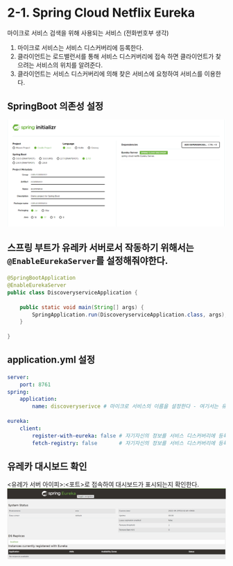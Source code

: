 # 2-1. Spring Cloud Netflix Eureka  
마이크로 서비스 검색을 위해 사용되는 서비스 (전화번호부 생각)  
  
1. 마이크로 서비스는 서비스 디스커버리에 등록한다.  
2. 클라이언트는 로드밸런서를 통해 서비스 디스커버리에 접속 하면 클라이언트가 찾으려는 서비스의 위치를 알려준다.  
3. 클라이언트는 서비스 디스커버리에 의해 찾은 서비스에 요청하여 서비스를 이용한다.  

## SpringBoot 의존성 설정
![.](./img/1.png)  

## 스프링 부트가 유레카 서버로서 작동하기 위해서는 `@EnableEurekaServer`를 설정해줘야한다.
```java
@SpringBootApplication
@EnableEurekaServer
public class DiscoveryserviceApplication {

    public static void main(String[] args) {
        SpringApplication.run(DiscoveryserviceApplication.class, args);
    }

}
```

## application.yml 설정
```yml
server:
    port: 8761
spring:
    application:
        name: discoveryserivce # 마이크로 서비스의 이름을 설정한다 - 여기서는 유레카 서비스의 이름

eureka:
    client:
        register-with-eureka: false # 자기자신의 정보를 서비스 디스커버리에 등록하지 않도록 설정
        fetch-registry: false       # 자기자신의 정보를 서비스 디스커버리에 등록하지 않도록 설정
```

## 유레카 대시보드 확인
<유레가 서버 아이피>:<포트>로 접속하여 대시보드가 표시되는지 확인한다.
![.](./img/2.png)  